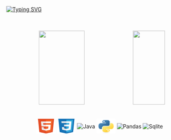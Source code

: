 [![Typing SVG](https://readme-typing-svg.herokuapp.com/?color=9E2E61&size=35&center=true&vCenter=true&width=1000&lines=Olá,+me+chamo+Larissa+Crespo+Gomes;Tenho+19+anos;Sou+do+Rio+de+Janeiro,+RJ;Estudo+Ciências+da+Computação;Bem+vindo!+:%29)](https://git.io/typing-svg)

<br>

<div align='center' style="display: inline_block;"><br>
  <img width="49%" height="195px" src="https://github-readme-stats.vercel.app/api?username=Larrisa-G&show_icons=true&theme=radical">
  <img width="41%" height="195px" src="https://github-readme-stats.vercel.app/api/top-langs/?username=Larrisa-G&layout=donut&theme=radical">
</div>

<div align='center' style="display: inline_block; margin-right: 10px;"><br><br>
  <img align="center" alt="HTML" height="40" width="50" src="https://raw.githubusercontent.com/devicons/devicon/master/icons/html5/html5-original.svg">
  <img align="center" alt="CSS" height="40" width="50" src="https://raw.githubusercontent.com/devicons/devicon/master/icons/css3/css3-original.svg">
  <img align="center" alt="Java" height="40" width="50" src="https://cdn.jsdelivr.net/gh/devicons/devicon@latest/icons/java/java-original.svg">
  <img align="center" alt="Python" height="40" width="50" src="https://raw.githubusercontent.com/devicons/devicon/master/icons/python/python-original.svg">  
  <img align="center" alt="Pandas" height="50" width="60" src="https://cdn.jsdelivr.net/gh/devicons/devicon@latest/icons/pandas/pandas-original.svg">
  <img align="center" alt="Sqlite" height="65" width="75" src="https://cdn.jsdelivr.net/gh/devicons/devicon@latest/icons/sqlite/sqlite-original-wordmark.svg" />
</div>

##    